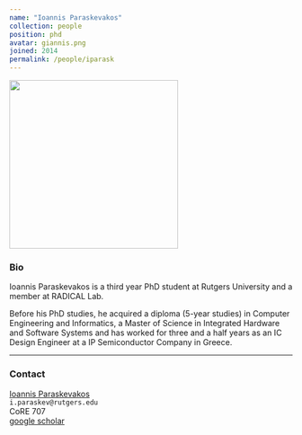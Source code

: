 ```yaml
---
name: "Ioannis Paraskevakos"
collection: people
position: phd
avatar: giannis.png
joined: 2014
permalink: /people/iparask
---
```


<img width="300" src="{{site.baseurl}}/images/people/{{page.avatar}}" data-action="zoom">

### Bio

Ioannis Paraskevakos is a third year PhD student at Rutgers University and a member at RADICAL Lab.

Before his PhD studies, he acquired a diploma (5-year studies) in Computer Engineering and Informatics, a Master of Science in Integrated Hardware and Software Systems and has worked for three and a half years as an IC Design Engineer at a IP Semiconductor Company in Greece.

<hr>

### Contact
<a href="https://github.com/iparask"><i class="fa fa-github"></i>Ioannis Paraskevakos</a><br>
<i class="fa fa-envelope-o"></i>  `i.paraskev@rutgers.edu`<br>
<i class="fa fa-building"></i> CoRE 707 <br>
<i class="fa fa-bar-chart"></i> [google scholar](https://scholar.google.com/citations?user=vse6uzMAAAAJ&hl=en) <br>

